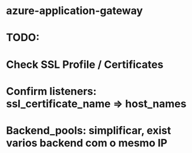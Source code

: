 # azure-application-gateway


# TODO:
# Check SSL Profile / Certificates
# Confirm listeners: ssl_certificate_name => host_names
# Backend_pools: simplificar, exist varios backend com o mesmo IP